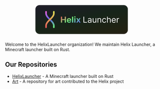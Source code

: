 <h1>
<div align="center">
<img alt="Helix Launcher Banner" src="https://raw.githubusercontent.com/HelixLauncher/Art/main/branding/banner-launcher/banner-launcher_96h.png"></img>
</div>
</h1>

Welcome to the HelixLauncher organization! We maintain Helix Launcher, a Minecraft launcher built on Rust.

## Our Repositories

* [HelixLauncher](https://github.com/HelixLauncher/HelixLauncher) - A Minecraft launcher built on Rust
* [Art](https://github.com/HelixLauncher/Art) - A repository for art contributed to the Helix project
